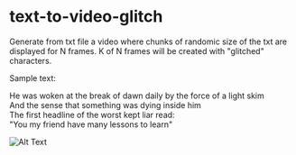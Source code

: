 # text-to-video-glitch
Generate from txt file a video where chunks of randomic size of the txt are displayed for N frames. K of N frames will be created with "glitched" characters.

Sample text:


He was woken at the break of dawn daily by the force of a light skim<br />
And the sense that something was dying inside him<br />
The first headline of the worst kept liar read:<br />
"You my friend have many lessons to learn"<br />

![Alt Text](https://github.com/moromatt/text-to-video-glitch/blob/main/video_out/test.gif)

